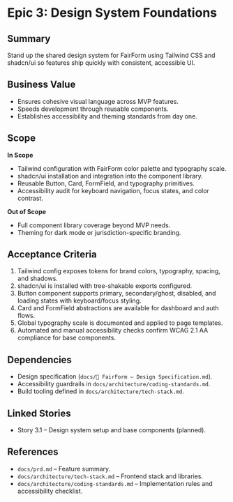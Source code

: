 # Epic 3: Design System Foundations

## Summary

Stand up the shared design system for FairForm using Tailwind CSS and shadcn/ui so features ship quickly with consistent, accessible UI.

## Business Value

- Ensures cohesive visual language across MVP features.
- Speeds development through reusable components.
- Establishes accessibility and theming standards from day one.

## Scope

**In Scope**

- Tailwind configuration with FairForm color palette and typography scale.
- shadcn/ui installation and integration into the component library.
- Reusable Button, Card, FormField, and typography primitives.
- Accessibility audit for keyboard navigation, focus states, and color contrast.

**Out of Scope**

- Full component library coverage beyond MVP needs.
- Theming for dark mode or jurisdiction-specific branding.

## Acceptance Criteria

1. Tailwind config exposes tokens for brand colors, typography, spacing, and shadows.
2. shadcn/ui is installed with tree-shakable exports configured.
3. Button component supports primary, secondary/ghost, disabled, and loading states with keyboard/focus styling.
4. Card and FormField abstractions are available for dashboard and auth flows.
5. Global typography scale is documented and applied to page templates.
6. Automated and manual accessibility checks confirm WCAG 2.1 AA compliance for base components.

## Dependencies

- Design specification (`docs/🎨 FairForm – Design Specification.md`).
- Accessibility guardrails in `docs/architecture/coding-standards.md`.
- Build tooling defined in `docs/architecture/tech-stack.md`.

## Linked Stories

- Story 3.1 – Design system setup and base components (planned).

## References

- `docs/prd.md` – Feature summary.
- `docs/architecture/tech-stack.md` – Frontend stack and libraries.
- `docs/architecture/coding-standards.md` – Implementation rules and accessibility checklist.
